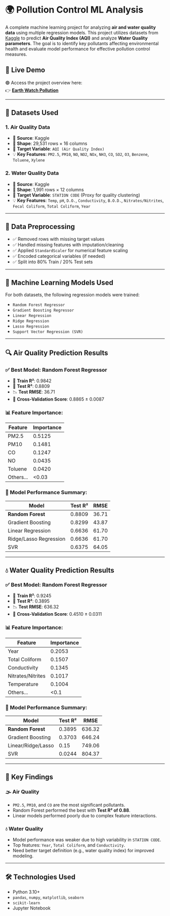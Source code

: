 # 🌍 Pollution Control ML Analysis

A complete machine learning project for analyzing **air and water quality data** using multiple regression models. This project utilizes datasets from [Kaggle](https://www.kaggle.com/) to predict **Air Quality Index (AQI)** and analyze **Water Quality parameters**. The goal is to identify key pollutants affecting environmental health and evaluate model performance for effective pollution control measures.
## 🔗 Live Demo

🟢 Access the project overview here:  
👉 **[Earth Watch Pollution](https://earth-watch-pollution.lovable.app)**


---


## 📁 Datasets Used

### 1. **Air Quality Data**
- 📌 **Source**: Kaggle
- 🔢 **Shape**: 29,531 rows × 16 columns
- 🎯 **Target Variable**: `AQI (Air Quality Index)`
- 💡 **Key Features**: `PM2.5`, `PM10`, `NO`, `NO2`, `NOx`, `NH3`, `CO`, `SO2`, `O3`, `Benzene`, `Toluene`, `Xylene`

### 2. **Water Quality Data**
- 📌 **Source**: Kaggle
- 🔢 **Shape**: 1,991 rows × 12 columns
- 🎯 **Target Variable**: `STATION CODE` (Proxy for quality clustering)
- 💡 **Key Features**: `Temp`, `pH`, `D.O.`, `Conductivity`, `B.O.D.`, `Nitrates/Nitrites`, `Fecal Coliform`, `Total Coliform`, `Year`

---

## 🧽 Data Preprocessing

- ✅ Removed rows with missing target values
- ✅ Handled missing features with imputation/cleaning
- ✅ Applied `StandardScaler` for numerical feature scaling
- ✅ Encoded categorical variables (if needed)
- ✅ Split into 80% Train / 20% Test sets

---

## 🤖 Machine Learning Models Used

For both datasets, the following regression models were trained:
- `Random Forest Regressor`
- `Gradient Boosting Regressor`
- `Linear Regression`
- `Ridge Regression`
- `Lasso Regression`
- `Support Vector Regression (SVR)`

---

## 🔍 Air Quality Prediction Results

### ✅ Best Model: **Random Forest Regressor**
- 🧠 **Train R²**: 0.9842
- 🧪 **Test R²**: 0.8809
- 📉 **Test RMSE**: 36.71
- 🔁 **Cross-Validation Score**: 0.8865 ± 0.0087

### 📊 Feature Importance:
| Feature     | Importance |
|-------------|------------|
| PM2.5       | 0.5125     |
| PM10        | 0.1481     |
| CO          | 0.1247     |
| NO          | 0.0435     |
| Toluene     | 0.0420     |
| Others...   | <0.03      |

### 🧠 Model Performance Summary:

| Model                  | Test R² | RMSE     |
|------------------------|---------|----------|
| **Random Forest**      | 0.8809  | 36.71    |
| Gradient Boosting      | 0.8299  | 43.87    |
| Linear Regression      | 0.6636  | 61.70    |
| Ridge/Lasso Regression | 0.6636  | 61.70    |
| SVR                    | 0.6375  | 64.05    |

---

## 💧 Water Quality Prediction Results

### ✅ Best Model: **Random Forest Regressor**
- 🧠 **Train R²**: 0.9245
- 🧪 **Test R²**: 0.3895
- 📉 **Test RMSE**: 636.32
- 🔁 **Cross-Validation Score**: 0.4510 ± 0.0311

### 📊 Feature Importance:
| Feature                      | Importance |
|------------------------------|------------|
| Year                         | 0.2053     |
| Total Coliform               | 0.1507     |
| Conductivity                 | 0.1345     |
| Nitrates/Nitrites            | 0.1017     |
| Temperature                  | 0.1004     |
| Others...                    | <0.1       |

### 🧠 Model Performance Summary:

| Model                  | Test R² | RMSE     |
|------------------------|---------|----------|
| **Random Forest**      | 0.3895  | 636.32   |
| Gradient Boosting      | 0.3703  | 646.24   |
| Linear/Ridge/Lasso     | 0.15    | 749.06   |
| SVR                    | 0.0244  | 804.37   |

---

## 📌 Key Findings

### 🌫️ **Air Quality**
- `PM2.5`, `PM10`, and `CO` are the most significant pollutants.
- Random Forest performed the best with **Test R² of 0.88**.
- Linear models performed poorly due to complex feature interactions.

### 💧 **Water Quality**
- Model performance was weaker due to high variability in `STATION CODE`.
- Top features: `Year`, `Total Coliform`, and `Conductivity`.
- Need better target definition (e.g., water quality index) for improved modeling.

---

## 🛠️ Technologies Used
- Python 3.10+
- `pandas`, `numpy`, `matplotlib`, `seaborn`
- `scikit-learn`
- Jupyter Notebook

